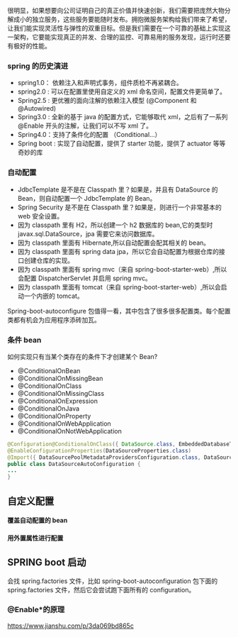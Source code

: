 很明显，如果想要向公司证明自己的真正价值并快速创新，我们需要把庞然大物分解成小的独立服务，这些服务要能随时发布。拥抱微服务架构给我们带来了希望，让我们能实现灵活性与弹性的双重目标。但是我们需要在一个可靠的基础上实现这一架构，它要能实现真正的并发、合理的监控、可靠易用的服务发现，运行时还要有极好的性能。

### spring 的历史演进

- spring1.0： 依赖注入和声明式事务，组件质检不再紧耦合。
- spring2.0 : 可以在配置里使用自定义的 xml 命名空间，配置文件更简单了。
- Spring2.5 : 更优雅的面向注解的依赖注入模型 (@Component 和@Autowired)
- Spring3.0 : 全新的基于 java 的配置方式，它能够取代 xml，之后有了一系列@Enable 开头的注解，让我们可以不写 xml 了。
- Spring4.0：支持了条件化的配置 （Conditional…）
- Spring boot : 实现了自动配置，提供了 starter 功能，提供了 actuator 等等奇妙的库

### 自动配置

- JdbcTemplate 是不是在 Classpath 里？如果是，并且有 DataSource 的 Bean，则自动配置一个 JdbcTemplate 的 Bean。
- Spring Security 是不是在 Classpath 里？如果是，则进行一个非常基本的 web 安全设置。
- 因为 classpath 里有 H2，所以创建一个 h2 数据库的 bean,它的类型时 javax.sql.DataSource，jpa 需要它来访问数据库。
- 因为 classpath 里面有 Hibernate,所以自动配置会配其相关的 bean。
- 因为 classpath 里面有 spring data jpa，所以它会自动配置为根据仓库的接口创建仓库的实现。
- 因为 classpath 里面有 spring mvc（来自 spring-boot-starter-web）,所以会配置 DispatcherServlet 并启用 spring mvc。
- 因为 classpath 里面有 tomcat（来自 spring-boot-starter-web）,所以会启动一个内嵌的 tomcat。

Spring-boot-autoconfigure 包值得一看，其中包含了很多很多配置类。每个配置类都有机会为应用程序添砖加瓦。

### 条件 bean

如何实现只有当某个类存在的条件下才创建某个 Bean?

- @ConditionalOnBean
- @ConditionalOnMissingBean
- @ConditionalOnClass
- @ConditionalOnMissingClass
- @ConditionalOnExpression
- @ConditionalOnJava
- @ConditionalOnProperty
- @ConditionalOnWebApplication
- @ConditionalOnNotWebApplication

```java
@Configuration@ConditionalOnClass({ DataSource.class, EmbeddedDatabaseType.class })
@EnableConfigurationProperties(DataSourceProperties.class)
@Import({ DataSourcePoolMetadataProvidersConfiguration.class, DataSourceInitializationConfiguration.class })
public class DataSourceAutoConfiguration {
...
}
```

## 自定义配置

#### 覆盖自动配置的 bean

#### 用外置属性进行配置

## SPRING boot 启动

会找 spring.factories 文件，比如 spring-boot-autoconfiguration 包下面的 spring.factories 文件，然后它会尝试跑下面所有的 configuration。

### @Enable\*的原理

https://www.jianshu.com/p/3da069bd865c

